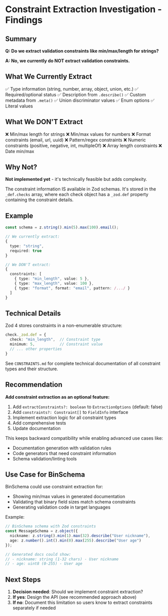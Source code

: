 # Constraint Extraction Investigation - Findings

## Summary

**Q: Do we extract validation constraints like min/max/length for strings?**

**A: No, we currently do NOT extract validation constraints.**

## What We Currently Extract

✅ Type information (string, number, array, object, union, etc.)
✅ Required/optional status
✅ Description from `.describe()`
✅ Custom metadata from `.meta()`
✅ Union discriminator values
✅ Enum options
✅ Literal values

## What We DON'T Extract

❌ Min/max length for strings
❌ Min/max values for numbers
❌ Format constraints (email, url, uuid)
❌ Pattern/regex constraints
❌ Numeric constraints (positive, negative, int, multipleOf)
❌ Array length constraints
❌ Date min/max

## Why Not?

**Not implemented yet** - it's technically feasible but adds complexity.

The constraint information IS available in Zod schemas. It's stored in the `_def.checks` array, where each check object has a `_zod.def` property containing the constraint details.

## Example

```typescript
const schema = z.string().min(5).max(100).email();

// We currently extract:
{
  type: "string",
  required: true
}

// We DON'T extract:
{
  constraints: [
    { type: "min_length", value: 5 },
    { type: "max_length", value: 100 },
    { type: "format", format: "email", pattern: /.../ }
  ]
}
```

## Technical Details

Zod 4 stores constraints in a non-enumerable structure:

```typescript
check._zod.def = {
  check: "min_length",  // Constraint type
  minimum: 5,           // Constraint value
  // ... other properties
}
```

See `CONSTRAINTS.md` for complete technical documentation of all constraint types and their structure.

## Recommendation

**Add constraint extraction as an optional feature:**

1. Add `extractConstraints?: boolean` to `ExtractionOptions` (default: false)
2. Add `constraints?: Constraint[]` to `FieldInfo` interface
3. Implement extraction logic for all constraint types
4. Add comprehensive tests
5. Update documentation

This keeps backward compatibility while enabling advanced use cases like:
- Documentation generation with validation rules
- Code generators that need constraint information
- Schema validation/linting tools

## Use Case for BinSchema

BinSchema could use constraint extraction for:
- Showing min/max values in generated documentation
- Validating that binary field sizes match schema constraints
- Generating validation code in target languages

Example:
```typescript
// BinSchema schema with Zod constraints
const MessageSchema = z.object({
  nickname: z.string().min(1).max(32).describe("User nickname"),
  age: z.number().int().min(0).max(255).describe("User age")
});

// Generated docs could show:
// - nickname: string (1-32 chars) - User nickname
// - age: uint8 (0-255) - User age
```

## Next Steps

1. **Decision needed**: Should we implement constraint extraction?
2. **If yes**: Design the API (see recommended approach above)
3. **If no**: Document this limitation so users know to extract constraints separately if needed
